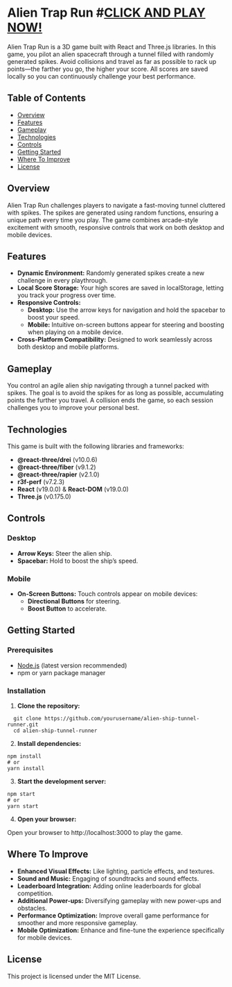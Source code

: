 # Alien Trap Run #[CLICK AND PLAY NOW!](https://ignaulis.github.io/r3f_game__alien_trap_run/)

Alien Trap Run is a 3D game built with React and Three.js libraries. In this game, you pilot an alien spacecraft through a tunnel filled with randomly generated spikes. Avoid collisions and travel as far as possible to rack up points—the farther you go, the higher your score. All scores are saved locally so you can continuously challenge your best performance.

## Table of Contents

- [Overview](#overview)
- [Features](#features)
- [Gameplay](#gameplay)
- [Technologies](#technologies)
- [Controls](#controls)
- [Getting Started](#getting-started)
- [Where To Improve](#Where-To-Improve)
- [License](#license)

## Overview

Alien Trap Run challenges players to navigate a fast-moving tunnel cluttered with spikes. The spikes are generated using random functions, ensuring a unique path every time you play. The game combines arcade-style excitement with smooth, responsive controls that work on both desktop and mobile devices.

## Features

- **Dynamic Environment:** Randomly generated spikes create a new challenge in every playthrough.
- **Local Score Storage:** Your high scores are saved in localStorage, letting you track your progress over time.
- **Responsive Controls:** 
  - **Desktop:** Use the arrow keys for navigation and hold the spacebar to boost your speed.
  - **Mobile:** Intuitive on-screen buttons appear for steering and boosting when playing on a mobile device.
- **Cross-Platform Compatibility:** Designed to work seamlessly across both desktop and mobile platforms.

## Gameplay

You control an agile alien ship navigating through a tunnel packed with spikes. The goal is to avoid the spikes for as long as possible, accumulating points the further you travel. A collision ends the game, so each session challenges you to improve your personal best.

## Technologies

This game is built with the following libraries and frameworks:

- **@react-three/drei** (v10.0.6)
- **@react-three/fiber** (v9.1.2)
- **@react-three/rapier** (v2.1.0)
- **r3f-perf** (v7.2.3)
- **React** (v19.0.0) & **React-DOM** (v19.0.0)
- **Three.js** (v0.175.0)

## Controls

### Desktop

- **Arrow Keys:** Steer the alien ship.
- **Spacebar:** Hold to boost the ship’s speed.

### Mobile

- **On-Screen Buttons:** Touch controls appear on mobile devices:
  - **Directional Buttons** for steering.
  - **Boost Button** to accelerate.

## Getting Started

### Prerequisites

- [Node.js](https://nodejs.org/) (latest version recommended)
- npm or yarn package manager

### Installation

1. **Clone the repository:**

```
  git clone https://github.com/yourusername/alien-ship-tunnel-runner.git
  cd alien-ship-tunnel-runner
```
2. **Install dependencies:**

```
npm install
# or
yarn install
```
3. **Start the development server:**

```
npm start
# or
yarn start
```

4. **Open your browser:**
   
Open your browser to http://localhost:3000 to play the game.

## Where To Improve

- **Enhanced Visual Effects:** Like lighting, particle effects, and textures.
- **Sound and Music:** Engaging of soundtracks and sound effects.
- **Leaderboard Integration:** Adding online leaderboards for global competition.
- **Additional Power-ups:** Diversifying gameplay with new power-ups and obstacles.
- **Performance Optimization:** Improve overall game performance for smoother and more responsive gameplay.
- **Mobile Optimization:** Enhance and fine-tune the experience specifically for mobile devices.

## License
This project is licensed under the MIT License.
